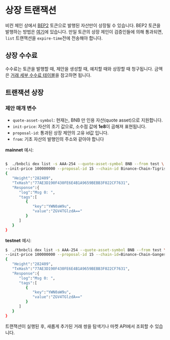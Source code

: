 # 상장 트랜잭션

비컨 체인 상에서 [BEP2](https://github.com/bnb-chain/BEPs/blob/master/BEP2.md) 토큰으로 발행된 자산만이 상장될 수 있습니다. BEP2 토큰을 발행하는 방법은 [여기](tokens.md)에 있습니다. 만일 토큰의 상장 제인이 검증인들에 의해 통과되면, `list` 트랜잭션을 `expire-time`전에 전송해야 합니다.

## 상장 수수료
수수료는 토큰을 발행할 때, 제안을 생성할 때, 예치할 때와 상장할 때 청구됩니다. 금액은 [거래 세부 수수료 테이블](trading-spec.md)을 참고하면 됩니다.

## 트랜잭션 상장

### 제안 매개 변수
* `quote-asset-symbol`: 현재는, BNB 만 인용 자산(quote asset)으로 지원합니다.
* `init-price`: 자산의 초기 값으로, 소수점 값에 **1e8**이 곱해져 표현됩니다.
* `proposal-id`: 통과된 상장 제안의 고유 id값 입니다.
* `from`: 기초 자산의 발행인의 주소와 같아야 합니다


**mainnet** 예시:
```bash

$  ./bnbcli dex list -s AAA-254 --quote-asset-symbol BNB --from test \
--init-price 100000000 --proposal-id 15 --chain-id Binance-Chain-Tigris   --node  https://dataseed5.defibit.io:443  --json
{
   "Height":"282409",
   "TxHash":"77AE3D190F430FE6E4B1A9659BEBB3F022CF7631",
   "Response":{
      "log":"Msg 0: ",
      "tags":[
         {
            "key":"YWN0aW9u",
            "value":"ZGV4TGlzdA=="
         }
      ]
   }
}
```

**testnet** 예시:

```bash
$  ./tbnbcli dex list -s AAA-254 --quote-asset-symbol BNB --from test \
--init-price 100000000 --proposal-id 15 --chain-id=Binance-Chain-Ganges --node=data-seed-pre-2-s1.binance.org:80 --json
{
   "Height":"282409",
   "TxHash":"77AE3D190F430FE6E4B1A9659BEBB3F022CF7631",
   "Response":{
      "log":"Msg 0: ",
      "tags":[
         {
            "key":"YWN0aW9u",
            "value":"ZGV4TGlzdA=="
         }
      ]
   }
}
```

트랜잭션이 실행된 후, 새롭게 추가된 거래 쌍을 탐색기나 마켓 API에서 조회할 수 있습니다.


